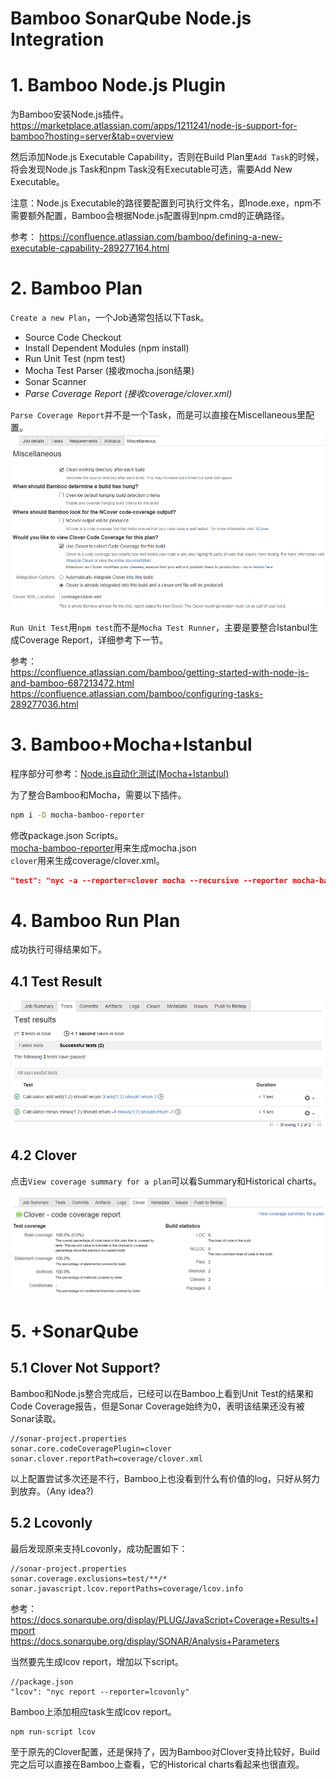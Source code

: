 Bamboo SonarQube Node.js Integration
====
# 1. Bamboo Node.js Plugin
为Bamboo安装Node.js插件。    
https://marketplace.atlassian.com/apps/1211241/node-js-support-for-bamboo?hosting=server&tab=overview

然后添加Node.js Executable Capability，否则在Build Plan里`Add Task`的时候，将会发现Node.js Task和npm Task没有Executable可选，需要Add New Executable。        

注意：Node.js Executable的路径要配置到可执行文件名，即node.exe，npm不需要额外配置，Bamboo会根据Node.js配置得到npm.cmd的正确路径。

参考：    https://confluence.atlassian.com/bamboo/defining-a-new-executable-capability-289277164.html

# 2. Bamboo Plan
`Create a new Plan`，一个Job通常包括以下Task。
* Source Code Checkout
* Install Dependent Modules (npm install)
* Run Unit Test (npm test)
* Mocha Test Parser (接收mocha.json结果)
* Sonar Scanner
* *Parse Coverage Report (接收coverage/clover.xml)*

`Parse Coverage Report`并不是一个Task，而是可以直接在Miscellaneous里配置。
![Miscellaneous](miscellaneous.PNG)

`Run Unit Test`用`npm test`而不是`Mocha Test Runner`，主要是要整合Istanbul生成Coverage Report，详细参考下一节。

参考：   
https://confluence.atlassian.com/bamboo/getting-started-with-node-js-and-bamboo-687213472.html    
https://confluence.atlassian.com/bamboo/configuring-tasks-289277036.html

# 3. Bamboo+Mocha+Istanbul
程序部分可参考：[Node.js自动化测试(Mocha+Istanbul)](https://blog.csdn.net/prufeng/article/details/83043246)

为了整合Bamboo和Mocha，需要以下插件。  
```bash
npm i -D mocha-bamboo-reporter
```
修改package.json Scripts。   
[mocha-bamboo-reporter](https://github.com/issacg/mocha-bamboo-reporter)用来生成mocha.json   
`clover`用来生成coverage/clover.xml。
```json
"test": "nyc -a --reporter=clover mocha --recursive --reporter mocha-bamboo-reporter"
```

# 4. Bamboo Run Plan

成功执行可得结果如下。

## 4.1 Test Result
![tests](tests.PNG)

## 4.2 Clover
点击`View coverage summary for a plan`可以看Summary和Historical charts。

![clover](clover.PNG)

# 5. +SonarQube
## 5.1 Clover Not Support?
Bamboo和Node.js整合完成后，已经可以在Bamboo上看到Unit Test的结果和Code Coverage报告，但是Sonar Coverage始终为0，表明该结果还没有被Sonar读取。
```
//sonar-project.properties
sonar.core.codeCoveragePlugin=clover
sonar.clover.reportPath=coverage/clover.xml
```
以上配置尝试多次还是不行，Bamboo上也没看到什么有价值的log，只好从努力到放弃。（Any idea?)

## 5.2 Lcovonly
最后发现原来支持Lcovonly，成功配置如下：
```
//sonar-project.properties
sonar.coverage.exclusions=test/**/*
sonar.javascript.lcov.reportPaths=coverage/lcov.info
```
参考：   
https://docs.sonarqube.org/display/PLUG/JavaScript+Coverage+Results+Import   
https://docs.sonarqube.org/display/SONAR/Analysis+Parameters

当然要先生成lcov report，增加以下script。

```
//package.json
"lcov": "nyc report --reporter=lcovonly"
```
Bamboo上添加相应task生成lcov report。

```
npm run-script lcov
```
至于原先的Clover配置，还是保持了，因为Bamboo对Clover支持比较好，Build完之后可以直接在Bamboo上查看，它的Historical charts看起来也很直观。
